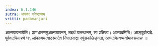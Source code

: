 ```yaml
---
index: 6.1.146
sutra: आस्पदं प्रतिष्ठायाम्‌
vritti: padamanjari
---
```


 आत्मयापनायेति। प्राणधारणमुआत्मयापनम्, तदर्थ यत्स्थानम्, सा प्रतिष्ठा। आस्पदमिति। आङ्पूर्वात्पदेः पूर्ववदधिकरणे घः, लोकाश्रयत्वादस्मादेव निपातनाद्वा नपुंसकलिङ्गता, आपदमित्यव्ययीभावसमासः ॥
